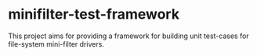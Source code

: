 # minifilter-test-framework
This project aims for providing a framework for building unit test-cases for file-system mini-filter drivers.
